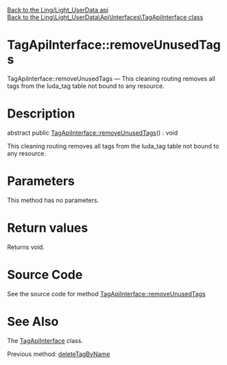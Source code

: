 [Back to the Ling/Light_UserData api](https://github.com/lingtalfi/Light_UserData/blob/master/doc/api/Ling/Light_UserData.md)<br>
[Back to the Ling\Light_UserData\Api\Interfaces\TagApiInterface class](https://github.com/lingtalfi/Light_UserData/blob/master/doc/api/Ling/Light_UserData/Api/Interfaces/TagApiInterface.md)


TagApiInterface::removeUnusedTags
================



TagApiInterface::removeUnusedTags — This cleaning routing removes all tags from the luda_tag table not bound to any resource.




Description
================


abstract public [TagApiInterface::removeUnusedTags](https://github.com/lingtalfi/Light_UserData/blob/master/doc/api/Ling/Light_UserData/Api/Interfaces/TagApiInterface/removeUnusedTags.md)() : void




This cleaning routing removes all tags from the luda_tag table not bound to any resource.




Parameters
================

This method has no parameters.


Return values
================

Returns void.








Source Code
===========
See the source code for method [TagApiInterface::removeUnusedTags](https://github.com/lingtalfi/Light_UserData/blob/master/Api/Interfaces/TagApiInterface.php#L227-L227)


See Also
================

The [TagApiInterface](https://github.com/lingtalfi/Light_UserData/blob/master/doc/api/Ling/Light_UserData/Api/Interfaces/TagApiInterface.md) class.

Previous method: [deleteTagByName](https://github.com/lingtalfi/Light_UserData/blob/master/doc/api/Ling/Light_UserData/Api/Interfaces/TagApiInterface/deleteTagByName.md)<br>

